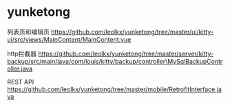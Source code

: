 # yunketong

列表页和编辑页
https://github.com/leolkx/yunketong/tree/master/ui/kitty-ui/src/views/MainContent/MainContent.vue

http拦截器
https://github.com/leolkx/yunketong/tree/master/server/kitty-backup/src/main/java/com/louis/kitty/backup/controller\MySqlBackupController.java

REST API
https://github.com/leolkx/yunketong/tree/master/mobile/RetrofitInterface.java